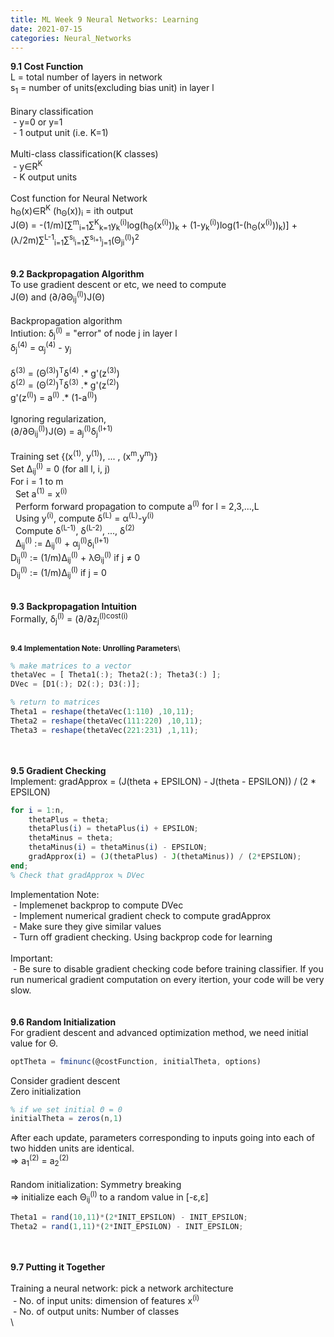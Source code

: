 ```yaml
---
title: ML Week 9 Neural Networks: Learning
date: 2021-07-15
categories: Neural_Networks
---
```

**9.1 Cost Function**\
L = total number of layers in network\
s<sub>1</sub> = number of units(excluding bias unit) in layer l\
\
Binary classification\
&nbsp;- y=0 or y=1\
&nbsp;- 1 output unit (i.e. K=1)\
\
Multi-class classification(K classes)\
&nbsp;- y∈R<sup>K</sup>\
&nbsp;- K output units\
\
Cost function for Neural Network\
h<sub>Θ</sub>(x)∈R<sup>K</sup>   (h<sub>Θ</sub>(x))<sub>i</sub> = ith output\
J(Θ) = -(1/m)[∑<sup>m</sup><sub>i=1</sub>∑<sup>K</sup><sub>k=1</sub>y<sub>k</sub><sup>(i)</sup>log(h<sub>Θ</sub>(x<sup>(i)</sup>))<sub>k</sub> + (1-y<sub>k</sub><sup>(i)</sup>)log(1-(h<sub>Θ</sub>(x<sup>(i)</sup>))<sub>k</sub>)] + (λ/2m)∑<sup>L-1</sup><sub>i=1</sub>∑<sup>s<sub>l</sub></sup><sub>i=1</sub>∑<sup>s<sub>l+1</sub></sup><sub>j=1</sub>(Θ<sub>ji</sub><sup>(l)</sup>)<sup>2</sup>\
\
\
**9.2 Backpropagation Algorithm**\
To use gradient descent or etc, we need to compute\
J(Θ) and (∂/∂Θ<sub>ij</sub><sup>(l)</sup>)J(Θ)\
\
Backpropagation algorithm\
Intiution: δ<sub>j</sub><sup>(l)</sup> = "error" of node j in layer l\
δ<sub>j</sub><sup>(4)</sup> = α<sub>j</sub><sup>(4)</sup> - y<sub>j</sub>\
\
δ<sup>(3)</sup> = (Θ<sup>(3)</sup>)<sup>T</sup>δ<sup>(4)</sup> .* g'(z<sup>(3)</sup>)\
δ<sup>(2)</sup> = (Θ<sup>(2)</sup>)<sup>T</sup>δ<sup>(3)</sup> .* g'(z<sup>(2)</sup>)\
g'(z<sup>(l)</sup>) = a<sup>(l)</sup> .* (1-a<sup>(l)</sup>)\
\
Ignoring regularization,\
(∂/∂Θ<sub>ij</sub><sup>(l)</sup>)J(Θ) = a<sub>j</sub><sup>(l)</sup>δ<sub>j</sub><sup>(l+1)</sup>\
\
Training set {(x<sup>(1)</sup>, y<sup>(1)</sup>), ... , (x<sup>m</sup>,y<sup>m</sup>)}\
Set Δ<sub>ij</sub><sup>(l)</sup> = 0 (for all l, i, j)\
For i = 1 to m\
&nbsp; Set a<sup>(1)</sup> = x<sup>(i)</sup>\
&nbsp; Perform forward propagation to compute a<sup>(l)</sup> for l = 2,3,...,L\
&nbsp; Using y<sup>(i)</sup>, compute δ<sup>(L)</sup> = α<sup>(L)</sup>-y<sup>(i)</sup>\
&nbsp; Compute δ<sup>(L-1)</sup>, δ<sup>(L-2)</sup>, ..., δ<sup>(2)</sup>\
&nbsp; Δ<sub>ij</sub><sup>(l)</sup> := Δ<sub>ij</sub><sup>(l)</sup> + α<sub>j</sub><sup>(l)</sup>δ<sub>i</sub><sup>(l+1)</sup>\
D<sub>ij</sub><sup>(l)</sup> := (1/m)Δ<sub>ij</sub><sup>(l)</sup> + λΘ<sub>ij</sub><sup>(l)</sup> if j ≠ 0\
D<sub>ij</sub><sup>(l)</sup> := (1/m)Δ<sub>ij</sub><sup>(l)</sup> if j = 0\
\
\
**9.3 Backpropagation Intuition**\
Formally, δ<sub>j</sub><sup>(l)</sup> = (∂/∂z<sub>j</sub><sup>(l)</sub>cost(i)\
\
\
**9.4 Implementation Note: Unrolling Parameters**\
```Octave
% make matrices to a vector
thetaVec = [ Theta1(:); Theta2(:); Theta3(:) ];
DVec = [D1(:); D2(:); D3(:)];

% return to matrices
Theta1 = reshape(thetaVec(1:110) ,10,11);
Theta2 = reshape(thetaVec(111:220) ,10,11);
Theta3 = reshape(thetaVec(221:231) ,1,11);
```
\
\
**9.5 Gradient Checking**\
Implement: gradApprox = (J(theta + EPSILON) - J(theta - EPSILON)) / (2 * EPSILON)
```Octave
for i = 1:n,
    thetaPlus = theta;
    thetaPlus(i) = thetaPlus(i) + EPSILON;
    thetaMinus = theta;
    thetaMinus(i) = thetaMinus(i) - EPSILON;
    gradApprox(i) = (J(thetaPlus) - J(thetaMinus)) / (2*EPSILON);
end;
% Check that gradApprox ≒ DVec
```
Implementation Note:\
&nbsp;- Implemenet backprop to compute DVec\
&nbsp;- Implement numerical gradient check to compute gradApprox\
&nbsp;- Make sure they give similar values\
&nbsp;- Turn off gradient checking. Using backprop code for learning\
\
Important:\
&nbsp;- Be sure to disable gradient checking code before training classifier. If you run numerical gradient computation on every itertion, your code will be very slow.\
\
\
**9.6 Random Initialization**\
For gradient descent and advanced optimization method, we need initial value for Θ.
```Octave
optTheta = fminunc(@costFunction, initialTheta, options)
```
Consider gradient descent\
Zero initialization
```Octave
% if we set initial Θ = 0
initialTheta = zeros(n,1)
```
After each update, parameters corresponding to inputs going into each of two hidden units are identical.\
=> a<sub>1</sub><sup>(2)</sup> = a<sub>2</sub><sup>(2)</sup>\
\
Random initialization: Symmetry breaking\
=> initialize each Θ<sub>ij</sub><sup>(l)</sup> to a random value in [-ε,ε]
```Octave
Theta1 = rand(10,11)*(2*INIT_EPSILON) - INIT_EPSILON;
Theta2 = rand(1,11)*(2*INIT_EPSILON) - INIT_EPSILON;
```
\
\
**9.7 Putting it Together**\
\
Training a neural network: pick a network architecture\
&nbsp;- No. of input units: dimension of features x<sup>(i)</sup>\
&nbsp;- No. of output units: Number of classes\
\




